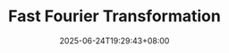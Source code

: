 ---
weight: 130
title: "Fast Fourier Transformation"
description: ""
icon: "article"
date: "2025-06-24T19:29:43+08:00"
lastmod: "2025-06-24T19:29:43+08:00"
draft: true
toc: true
---